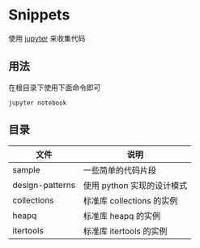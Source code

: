 Snippets
===

使用 [jupyter](https://jupyter.readthedocs.io/en/latest/index.html) 来收集代码


用法
---

在根目录下使用下面命令即可

```
jupyter notebook
```

目录
---

文件 | 说明
--- | ---
sample | 一些简单的代码片段
design-patterns | 使用 python 实现的设计模式
collections | 标准库 collections 的实例
heapq | 标准库 heapq 的实例
itertools | 标准库 itertools 的实例 